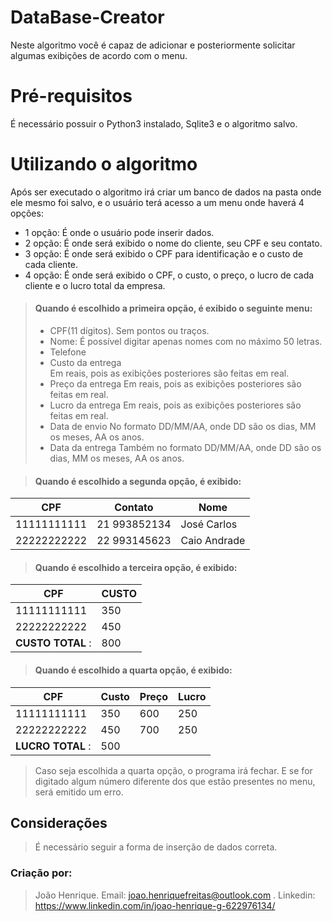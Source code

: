 # DataBase-Creator

Neste algoritmo você é capaz de adicionar e posteriormente solicitar algumas exibições de acordo com o menu.


# Pré-requisitos

É necessário possuir o Python3 instalado, Sqlite3 e o algoritmo salvo.  

# Utilizando o algoritmo
Após ser executado o algoritmo irá criar um banco de dados na pasta onde ele mesmo foi salvo, e o usuário terá acesso a um menu onde haverá 4 opções: 
- 1 opção: É onde o usuário pode inserir dados.
- 2 opção: É onde será exibido o nome do cliente, seu CPF e seu contato.
- 3 opção: É onde será exibido o CPF para identificação e o custo de cada cliente.
- 4 opção: É onde será exibido o CPF, o custo, o preço, o lucro de cada cliente e o lucro total da empresa.
> #### Quando é escolhido a primeira opção, é exibido o seguinte menu:
>- CPF(11 dígitos).
> Sem pontos ou traços.
>- Nome:
>É possível digitar apenas nomes com no máximo 50 letras.
>- Telefone
>- Custo da entrega    
>Em reais, pois as exibições posteriores são feitas em real.
>- Preço da entrega
>Em reais, pois as exibições posteriores são feitas em real.
>- Lucro da entrega
>Em reais, pois as exibições posteriores são feitas em real.
>- Data de envio
>No formato DD/MM/AA, onde DD são os dias, MM os meses, AA os anos.
>- Data da entrega
Também no formato DD/MM/AA, onde DD são os dias, MM os meses, AA os anos.

>#### Quando é escolhido a segunda opção, é exibido:
> 
|CPF | Contato | Nome|
|--|--|--|
| 11111111111 | 21 993852134 |José Carlos|
| 22222222222 | 22 993145623 | Caio Andrade

> #### Quando é escolhido a terceira opção, é exibido: 
>
|CPF  | CUSTO  |
|--|--|
| 11111111111  |350  |
|22222222222 |450
|**CUSTO TOTAL** : |800
>#### Quando é escolhido a quarta opção, é exibido:
>
| CPF |Custo  |Preço|Lucro|
|--|--|--|--|
|11111111111  | 350|600|250|
|22222222222 |450|700|250|
|**LUCRO TOTAL** : |500
>Caso seja escolhida a quarta opção, o programa irá fechar. E se for digitado algum número diferente dos que estão presentes no menu, será emitido um erro. 
## Considerações
 >É necessário seguir a forma de inserção de dados correta. 

### Criação por:
>João Henrique.
>Email: joao.henriquefreitas@outlook.com .
>Linkedin: https://www.linkedin.com/in/joao-henrique-g-622976134/
